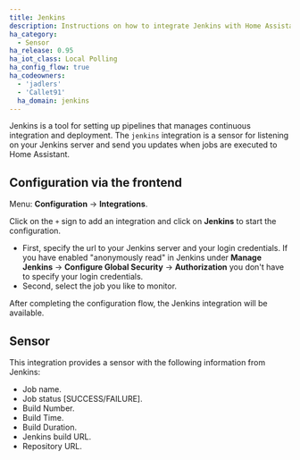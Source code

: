 ```yaml
---
title: Jenkins
description: Instructions on how to integrate Jenkins with Home Assistant.
ha_category:
  - Sensor
ha_release: 0.95
ha_iot_class: Local Polling
ha_config_flow: true
ha_codeowners:
  - 'jadlers' 
  - 'Callet91'
  ha_domain: jenkins
---
```


Jenkins is a tool for setting up pipelines that manages continuous integration and deployment.  The `jenkins` integration is a sensor for listening on your Jenkins server and send you updates when jobs are executed to Home Assistant.  

## Configuration via the frontend

Menu: **Configuration** -> **Integrations**.

Click on the `+` sign to add an integration and click on **Jenkins** to start the configuration.

- First, specify the url to your Jenkins server and your login credentials. If you have enabled "anonymously read" in Jenkins under **Manage Jenkins** -> **Configure Global Security** -> **Authorization** you don't have to specify your login credentials. 
- Second, select the job you like to monitor. 

After completing the configuration flow, the Jenkins integration will be available.

## Sensor

This integration provides a sensor with the following information from Jenkins:

- Job name.
- Job status [SUCCESS/FAILURE].
- Build Number.
- Build Time.
- Build Duration. 
- Jenkins build URL. 
- Repository URL. 
